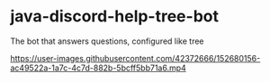 # java-discord-help-tree-bot
The bot that answers questions, configured like tree


https://user-images.githubusercontent.com/42372666/152680156-ac49522a-1a7c-4c7d-882b-5bcff5bb71a6.mp4

